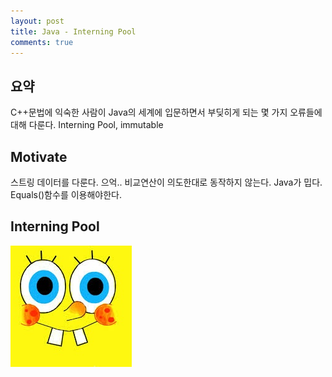```yaml
---
layout: post
title: Java - Interning Pool
comments: true
---
```

## 요약
C++문법에 익숙한 사람이 Java의 세계에 입문하면서 부딪히게 되는 몇 가지 오류들에 대해 다룬다.
Interning Pool, immutable

## Motivate
스트링 데이터를 다룬다.
으억.. 비교연산이 의도한대로 동작하지 않는다. Java가 밉다.
Equals()함수를 이용해야한다.

## Interning Pool
![Test Image](https://github.com/hibbah/hibbah.github.io/blob/master/img/spongebob.png)



